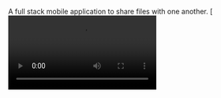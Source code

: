 A full stack mobile application to share files with one another.
[![Watch the video](https://user-images.githubusercontent.com/73407426/120933794-5fc83c00-c719-11eb-9fd5-e91fd7403886.mp4)



